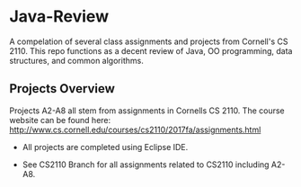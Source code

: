 # Java-Review
A compelation of several class assignments and projects from Cornell's CS 2110. This repo functions as a decent review of Java, OO programming, data structures, and common algorithms.

## Projects Overview 

Projects A2-A8 all stem from assignments in Cornells CS 2110. The course website can be found here: http://www.cs.cornell.edu/courses/cs2110/2017fa/assignments.html 

* All projects are completed using Eclipse IDE. 

* See CS2110 Branch for all assignments related to CS2110 including A2-A8.